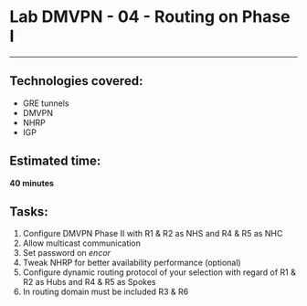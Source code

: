 # Lab DMVPN - 04 - Routing on Phase I
---

## Technologies covered:
- GRE tunnels
- DMVPN
- NHRP
- IGP

## Estimated time:
**40 minutes**

## Tasks:
1. Configure DMVPN Phase II with R1 & R2 as NHS and R4 & R5 as NHC
2. Allow multicast communication
3. Set password on *encor*
4. Tweak NHRP for better availability performance (optional)
5. Configure dynamic routing protocol of your selection with regard of R1 & R2 as Hubs and R4 & R5 as Spokes
6. In routing domain must be included R3 & R6
